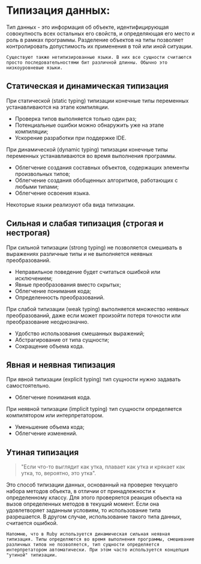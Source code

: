 # Типизация данных:

Тип данных - это информация об объекте, идентифицирующая совокупность всех остальных его свойств, и определяющая его место и роль в рамках программы. Разделение объектов на типы позволяет контролировать допустимость их применения в той или иной ситуации.

~~~~~ note
Существуют также нетипизированные языки. В них все сущности считаются просто последовательностями бит различной длинны. Обычно это низкоуровневые языки.
~~~~~


## Статическая и динамическая типизация

При статической (static typing) типизации конечные типы переменных устанавливаются на этапе компиляции.

+ Проверка типов выполняется только один раз;
+ Потенциальные ошибки можно обнаружить уже на этапе компиляции;
+ Ускорение разработки при поддержке IDE.

При динамической (dynamic typing) типизации конечные типы переменных устанавливаются во время выполнения программы.

+ Облегчение создания составных объектов, содержащих элементы произвольных типов;
+ Облегчение создания обобщенных алгоритмов, работающих с любыми типами;
+ Облегчение освоения языка.

Некоторые языки реализуют оба вида типизации.


## Сильная и слабая типизация (строгая и нестрогая)

При сильной типизации (strong typing) не позволяется смешивать в выражениях различные типы и не выполняется неявных преобразований.

+ Неправильное поведение будет считаться ошибкой или исключением;
+ Явные преобразования вместо скрытых;
+ Облегчение понимания кода;
+ Определенность преобразований.

При слабой типизации (weak typing) выполняется множество неявных преобразований, даже если может произойти потеря точности или преобразование неоднозначно.

+ Удобство использования смешанных выражений;
+ Абстрагирование от типа сущности;
+ Сокращение объема кода.


## Явная и неявная типизация

При явной типизации (explicit typing) тип сущности нужно задавать самостоятельно.

+ Облегчение понимания кода.

При неявной типизации (implicit typing) тип сущности определяется компилятором или интерпретатором.

+ Уменьшение объема кода;
+ Облегчение изменений.


## Утиная типизация

> "Если что-то выглядит как утка, плавает как утка и крякает как утка, то, вероятно, это утка".

Это способ типизации данных, основанный на проверке текущего набора методов объекта, в отличии от принадлежности к определенному классу. Для этого проверяется реакция объекта на вызов определенных методов в текущий момент. Если она удовлетворяет заданным условиям, то использование типа разрешается. В другом случае, использование такого типа данных, считается ошибкой.


~~~~~ note
Напомню, что в Ruby используется динамическая сильная неявная типизация. Типы определяются во время выполнения программы, смешивание различных типов не позволяется, тип сущности определяется интерпретатором автоматически. При этом часто используется концепция "утиной" типизации.
~~~~~